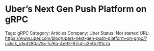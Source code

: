 # Uber’s Next Gen Push Platform on gRPC

Tags: gRPC
Category: Articles
Company: Uber
Status: Not started
URL: https://www.uber.com/blog/ubers-next-gen-push-platform-on-grpc/?uclick_id=d280a78c-576a-4e92-97cd-a2efb7fffc7a